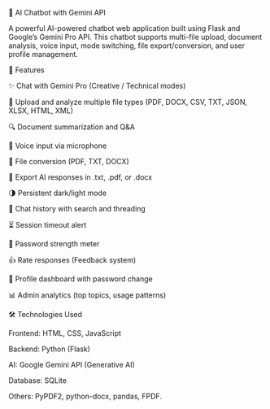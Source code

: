 🤖 AI Chatbot with Gemini API

A powerful AI-powered chatbot web application built using Flask and Google’s Gemini Pro API. This chatbot supports multi-file upload, document analysis, voice input, mode switching, file export/conversion, and user profile management.

🔧 Features

✨ Chat with Gemini Pro (Creative / Technical modes)

📂 Upload and analyze multiple file types (PDF, DOCX, CSV, TXT, JSON, XLSX, HTML, XML)

🔍 Document summarization and Q&A

🎤 Voice input via microphone

🔄 File conversion (PDF, TXT, DOCX)

💾 Export AI responses in .txt, .pdf, or .docx

🌗 Persistent dark/light mode

📜 Chat history with search and threading

⏳ Session timeout alert 

📶 Password strength meter

👍 Rate responses (Feedback system)

👤 Profile dashboard with password change

📊 Admin analytics (top topics, usage patterns)



🛠️ Technologies Used

Frontend: HTML, CSS, JavaScript

Backend: Python (Flask)

AI: Google Gemini API (Generative AI)

Database: SQLite

Others: PyPDF2, python-docx, pandas, FPDF.

